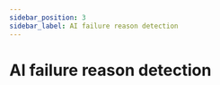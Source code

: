 ```yaml
---
sidebar_position: 3
sidebar_label: AI failure reason detection
---
```


# AI failure reason detection
